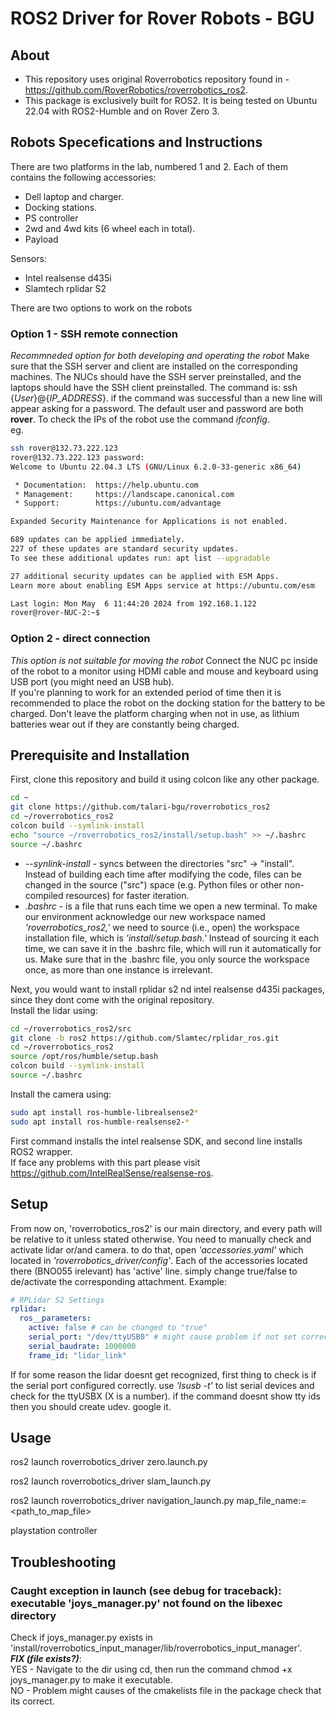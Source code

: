 # ROS2 Driver for Rover Robots - BGU
## About
* This repository uses original Roverrobotics repository found in - https://github.com/RoverRobotics/roverrobotics_ros2.
* This package is exclusively built for ROS2. It is being tested on Ubuntu 22.04 with ROS2-Humble and on Rover Zero 3.

## Robots Specefications and Instructions
There are two platforms in the lab, numbered 1 and 2. Each of them contains the following accessories:
* Dell laptop and charger.
* Docking stations.
* PS controller
* 2wd and 4wd kits (6 wheel each in total).
* Payload

Sensors:
* Intel realsense d435i
* Slamtech rplidar S2

There are two options to work on the robots
### Option 1 - SSH remote connection
_Recommneded option for both developing and operating the robot_
Make sure that the SSH server and client are installed on the corresponding machines. The NUCs should have the SSH server preinstalled, and the laptops should have the SSH client preinstalled. The command is: ssh {_User_}@{_IP_ADDRESS_}. if the command was successful than a new line will appear asking for a password. The default user and password are both __rover__. To check the IPs of the robot use the command _ifconfig_.  
eg.
```bash
ssh rover@132.73.222.123
rover@132.73.222.123 password:
Welcome to Ubuntu 22.04.3 LTS (GNU/Linux 6.2.0-33-generic x86_64)

 * Documentation:  https://help.ubuntu.com
 * Management:     https://landscape.canonical.com
 * Support:        https://ubuntu.com/advantage

Expanded Security Maintenance for Applications is not enabled.

689 updates can be applied immediately.
227 of these updates are standard security updates.
To see these additional updates run: apt list --upgradable

27 additional security updates can be applied with ESM Apps.
Learn more about enabling ESM Apps service at https://ubuntu.com/esm

Last login: Mon May  6 11:44:20 2024 from 192.168.1.122
rover@rover-NUC-2:~$
```

### Option 2 - direct connection
_This option is not suitable for moving the robot_
Connect the NUC pc inside of the robot to a monitor using HDMI cable and mouse and keyboard using USB port (you might need an USB hub).  
If you're planning to work for an extended period of time then it is recommended to place the robot on the docking station for the battery to be charged. Don't leave the platform charging when not in use, as lithium batteries wear out if they are constantly being charged.


## Prerequisite and Installation
First, clone this repository and build it using colcon like any other package.
```bash
cd ~
git clone https://github.com/talari-bgu/roverrobotics_ros2
cd ~/roverrobotics_ros2
colcon build --symlink-install
echo "source ~/roverrobotics_ros2/install/setup.bash" >> ~/.bashrc
source ~/.bashrc
```

* *--synlink-install* - syncs between the directories "src" -> "install". Instead of building each time after modifying the code, files can be changed in the source ("src") space (e.g. Python files or other non-compiled resources) for faster iteration.  
* *.bashrc* - is a file that runs each time we open a new terminal. To make our environment acknowledge our new workspace named *'roverrobotics_ros2,'* we need to source (i.e., open) the workspace installation file, which is *'install/setup.bash.'* Instead of sourcing it each time, we can save it in the .bashrc file, which will run it automatically for us. Make sure that in the .bashrc file, you only source the workspace once, as more than one instance is irrelevant.

Next, you would want to install rplidar s2  nd intel realsense d435i packages, since they dont come with the original repository.  
Install the lidar using:
```bash
cd ~/roverrobotics_ros2/src
git clone -b ros2 https://github.com/Slamtec/rplidar_ros.git
cd ~/roverrobotics_ros2
source /opt/ros/humble/setup.bash
colcon build --symlink-install
source ~/.bashrc
```

Install the camera using:
```bash
sudo apt install ros-humble-librealsense2*
sudo apt install ros-humble-realsense2-*
```
First command installs the intel realsense SDK, and second line installs ROS2 wrapper.  
If face any problems with this part please visit https://github.com/IntelRealSense/realsense-ros.

## Setup  
From now on, 'roverrobotics_ros2' is our main directory, and every path will be relative to it unless stated otherwise.
You need to manually check and activate lidar or/and camera. to do that, open *'accessories.yaml'* which located in *'roverrobotics_driver/config'*. 
Each of the accessories located there (BNO055 irelevant) has 'active' line. simply change true/false to de/activate the corresponding attachment. Example:
```yaml
# RPLidar S2 Settings
rplidar:
  ros__parameters:
    active: false # can be changed to "true"
    serial_port: "/dev/ttyUSB0" # might cause problem if not set correctly
    serial_baudrate: 1000000
    frame_id: "lidar_link"
```

If for some reason the lidar doesnt get recognized, first thing to check is if the serial port configured correctly. use *'lsusb -t'* to list serial devices and check for the ttyUSBX (X is a number). if the command doesnt show tty ids then 
you should create udev. google it.

## Usage

ros2 launch roverrobotics_driver zero.launch.py

ros2 launch roverrobotics_driver slam_launch.py

ros2 launch roverrobotics_driver navigation_launch.py map_file_name:=<path_to_map_file>

playstation controller


## Troubleshooting

### Caught exception in launch (see debug for traceback): executable 'joys_manager.py' not found on the libexec directory
Check if joys_manager.py exists in 'install/roverrobotics_input_manager/lib/roverrobotics_input_manager'.  
___FIX (file exists?)___:  
YES - Navigate to the dir using cd, then run the command chmod +x joys_manager.py to make it executable.  
NO - Problem might causes of the cmakelists file in the package check that its correct.  
